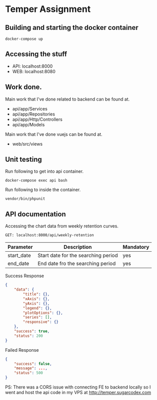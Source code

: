 # Temper Assignment

## Building and starting the docker container

```shell
docker-compose up
```

## Accessing the stuff
- API: localhost:8000
- WEB: localhost:8080

## Work done.
Main work that I've done related to backend can be found at.
- api/app/Services
- api/app/Repositories
- api/app/Http/Controllers
- api/app/Models

Main work that I've done vuejs can be found at.
- web/src/views

## Unit testing

Run following to get into api container.
```shell
docker-compose exec api bash
```

Run following to inside the container.
```shell
vendor/bin/phpunit
```

## API documentation

Accessing the chart data from weekly retention curves.
```shell
GET: localhost:8000/api/weekly-retention
```

| Parameter  | Description                         | Mandatory |
|------------|-------------------------------------|-----------|
| start_date | Start date for the searching period | yes       |
| end_date   | End date fro the searching period   | yes       |

Success Response
```json
{
    "data": {
        "title": {},
        "xAxis": {},
        "yAxis": {},
        "legend": {},
        "plotOptions": {},
        "series": [],
        "responsive": {}
    },
    "success": true,
    "status": 200
}
```
Failed Response
```json
{
    "success": false,
    "message": ...,
    "status": 500
}
```

PS: There was a CORS issue with connecting FE to backend locally so I went and host the api code in my VPS at http://temper.sugarcodex.com